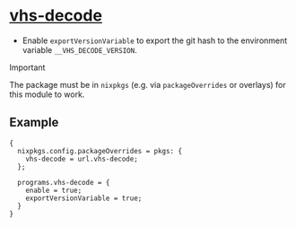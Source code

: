 # [vhs-decode](https://github.com/oyvindln/vhs-decode)
- Enable `exportVersionVariable` to export the git hash to the environment variable `__VHS_DECODE_VERSION`.

>[!IMPORTANT]
>The package must be in `nixpkgs` (e.g. via `packageOverrides` or overlays) for this module to work.

## Example
```
{
  nixpkgs.config.packageOverrides = pkgs: {
    vhs-decode = url.vhs-decode;
  };

  programs.vhs-decode = {
    enable = true;
    exportVersionVariable = true;
  }
}
```